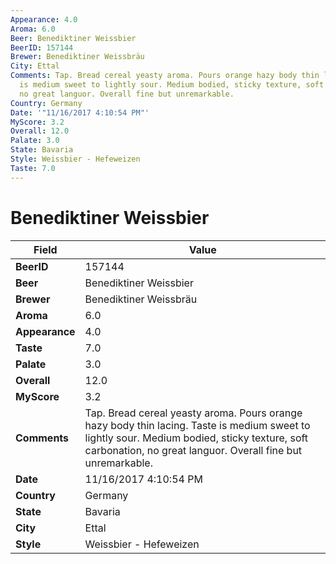 ```yaml
---
Appearance: 4.0
Aroma: 6.0
Beer: Benediktiner Weissbier
BeerID: 157144
Brewer: Benediktiner Weissbräu
City: Ettal
Comments: Tap. Bread cereal yeasty aroma. Pours orange hazy body thin lacing. Taste
  is medium sweet to lightly sour. Medium bodied, sticky texture, soft carbonation,
  no great languor. Overall fine but unremarkable.
Country: Germany
Date: '"11/16/2017 4:10:54 PM"'
MyScore: 3.2
Overall: 12.0
Palate: 3.0
State: Bavaria
Style: Weissbier - Hefeweizen
Taste: 7.0
---
```


# Benediktiner Weissbier

| Field         | Value |
|---------------|-------|
| **BeerID** | 157144 |
| **Beer** | Benediktiner Weissbier |
| **Brewer** | Benediktiner Weissbräu |
| **Aroma** | 6.0 |
| **Appearance** | 4.0 |
| **Taste** | 7.0 |
| **Palate** | 3.0 |
| **Overall** | 12.0 |
| **MyScore** | 3.2 |
| **Comments** | Tap. Bread cereal yeasty aroma. Pours orange hazy body thin lacing. Taste is medium sweet to lightly sour. Medium bodied, sticky texture, soft carbonation, no great languor. Overall fine but unremarkable. |
| **Date** | 11/16/2017 4:10:54 PM |
| **Country** | Germany |
| **State** | Bavaria |
| **City** | Ettal |
| **Style** | Weissbier - Hefeweizen |

